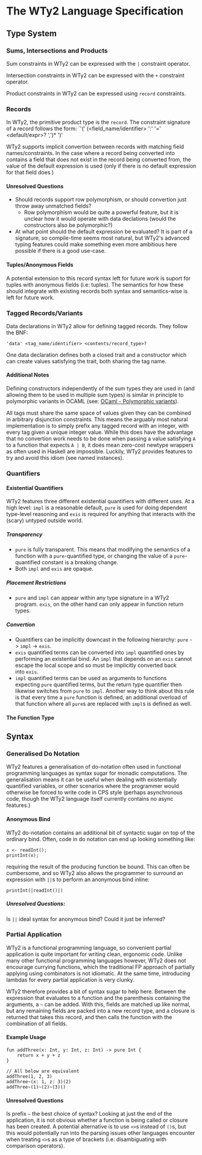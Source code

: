 # The WTy2 Language Specification

## Type System

### Sums, Intersections and Products

Sum constraints in WTy2 can be expressed with the `|` constraint operator.

Intersection constraints in WTy2 can be expressed with the `+` constraint operator.

Product constraints in WTy2 can be expressed using `record` constraints.

### Records

In WTy2, the primitive product type is the `record`. The constraint signature of a record follows the form:
`'(' (<field_name/identifier> ':' <constraint> '=' <default/expr>? ',')* ')'

WTy2 supports implicit convertion between records with matching field names/constraints. In the case where a record being converted into contains a field that does not exist in the record being converted from, the value of the default expression is used (only if there is no default expression for that field does )

#### Unresolved Questions

- Should records support row polymorphism, or should convertion just throw away unmatched fields?
	- Row polymorphism would be quite a powerful feature, but it is unclear how it would operate with data declations (would the constructors also be polymorphic?)
- At what point should the default expression be evaluated? It is part of a signature, so compile-time seems most natural, but WTy2's advanced typing features could make something even more ambitious here possible if there is a good use-case.

#### Tuples/Anonymous Fields

A potential extension to this record syntax left for future work is suport for tuples with anonymous fields (i.e: tuples). The semantics for how these should integrate with existing records both syntax and semantics-wise is left for future work.

### Tagged Records/Variants

Data declarations in WTy2 allow for defining tagged records. They follow the BNF:

`'data' <tag_name/identifier> <contents/record_type>?`

One data declaration defines both a closed trait and a constructor which can create values satisfying the trait, both sharing the tag name.

#### Additional Notes

Defining constructors independently of the sum types they are used in (and allowing them to be used in multiple sum types) is similar in principle to polymorphic variants in OCAML (see: [OCaml - Polymorphic variants](https://v2.ocaml.org/manual/polyvariant.html)).

All tags must share the same space of values given they can be combined in arbitrary disjunction constraints. This means the arguably most natural implementation is to simply prefix any tagged record with an integer, with every tag given a unique integer value. While this does have the advantage that no convertion work needs to be done when passing a value satisfying `A` to a function that expects `A | B`, it does mean zero-cost newtype wrappers as often used in Haskell are impossible. Luckily, WTy2 provides features to try and avoid this idiom (see named instances).

### Quantifiers

#### Existential Quantifiers

WTy2 features three different existential quantifiers with different uses. At a high level: `impl` is a reasonable default, `pure` is used for doing dependent type-level reasoning and `exis` is required for anything that interacts with the (scary) untyped outside world.

##### Transparency

-   `pure` is fully transparent. This means that modifying the semantics of a function with a `pure`-quantified type, or changing the value of a `pure`-quantified constant is a breaking change.
-   Both `impl` and `exis` are opaque.

##### Placement Restrictions

-   `pure` and `impl` can appear within any type signature in a WTy2 program. `exis`, on the other hand can only appear in function return types.

##### Convertion

-   Quantifiers can be implicitly downcast in the following hierarchy: `pure` -> `impl` -> `exis`.
-   `exis` quantified terms can be converted into `impl` quantified ones by performing an existential bind. An `impl` that depends on an `exis` cannot escape the local scope and so must be implicitly converted back into `exis`.
-   `impl` quantified terms can be used as arguments to functions expecting `pure` quantified terms, but the return type quantifier then likewise switches from `pure` to `impl`. Another way to think about this rule is that every time a `pure` function is defined, an additional overload of that function where all `pure`s are replaced with `impl`s is defined as well.

#### The Function Type

## Syntax

### Generalised Do Notation

WTy2 features a generalisation of do-notation often used in functional programming languages as syntax sugar for monadic computations. The generalisation means it can be useful when dealing with existentially quantified variables, or other scenarios where the programmer would otherwise be forced to write code in CPS style (perhaps asynchronous code, though the WTy2 language itself currently contains no async features.)

#### Anonymous Bind

WTy2 do-notation contains an additional bit of syntactic sugar on top of the ordinary bind. Often, code in do notation can end up looking something like:

```
x <- readInt();
printInt(x);
```

requiring the result of the producing function be bound. This can often be cumbersome, and so WTy2 also allows the programmer to surround an expression with `||`s to perform an anonymous bind inline:

```
printInt(|readInt()|)
```

##### Unresolved Questions:

Is `||` ideal syntax for anonymous bind? Could it just be inferred?

### Partial Application

WTy2 is a functional programming language, so convenient partial application is quite important for writing clean, ergonomic code. Unlike many other functional programming languages however, WTy2 does not encourage currying functions, which the traditional FP approach of partially applying using combinators is not idiomatic. At the same time, introducing lambdas for every partial application is very clunky.

WTy2 therefore provides a bit of syntax sugar to help here. Between the expression that evaluates to a function and the parenthesis containing the arguments, a `~` can be added. With this, fields are matched up like normal, but any remaining fields are packed into a new record type, and a closure is returned that takes this record, and then calls the function with the combination of all fields.

#### Example Usage

```
fun addThree(x: Int, y: Int, z: Int) -> pure Int {
	return x + y + z
}

// All below are equivalent
addThree(1, 2, 3)
addThree~(x: 1, z: 3)(2)
addThree~(1)~(2)~(3)()
```

#### Unresolved Questions

Is prefix `~` the best choice of syntax? Looking at just the end of the application, it is not obvious whether a function is being called or closure has been created. A potential alternative is to use `<>`s instead of `()`s, but this would potentially run into the parsing issues other languages encounter when treating `<>`s as a type of brackets (i.e: disambiguating with comparison operators).
